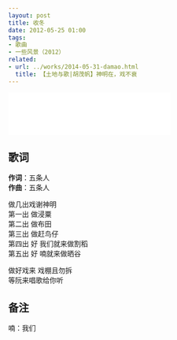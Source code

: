 ```yaml
---
layout: post
title: 收冬
date: 2012-05-25 01:00
tags:
- 歌曲
- 一些风景（2012）
related: 
- url: ../works/2014-05-31-damao.html
  title: 【土地与歌|胡茂帆】神明在，戏不衰
---
```


<iframe frameborder="no" border="0" marginwidth="0" marginheight="0" width=330 height=86 src="//music.163.com/outchain/player?type=2&id=28587866&auto=1&height=66"></iframe>

## 歌词

**作词**：五条人  
**作曲**：五条人

做几出戏谢神明  
第一出 做浸粟  
第二出 做布田  
第三出 做赶鸟仔  
第四出 好 我们就来做割稻  
第五出 好 喃就来做晒谷

做好戏来 戏棚且勿拆  
等阮来唱歌给你听

## 备注

喃：我们
